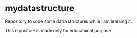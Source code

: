 # mydatastructure
Repository to code some datra structures while I am learning it.

This repository is made only for educational purpose

